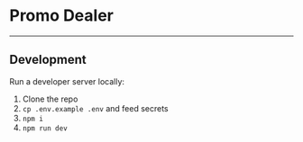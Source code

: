 # Promo Dealer
---
## Development

Run a developer server locally:

1. Clone the repo
1. `cp .env.example .env` and feed secrets
1. `npm i`
1. `npm run dev`
